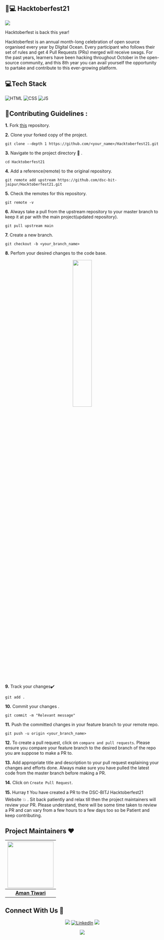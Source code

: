 ## 🏅💻 Hacktoberfest21
![](https://hacktoberfest.digitalocean.com/_nuxt/img/logo-hacktoberfest-full.f42e3b1.svg)

Hacktoberfest is back this year! 

Hacktoberfest is an annual month-long celebration of open source organised every year by DIgital Ocean. Every participant who follows their set of rules and get 4 Pull Requests (PRs) merged will receive swags. For the past years, learners have been hacking throughout October in the open-source community, and this 8th year you can avail yourself the opportunity to partake and contribute to this ever-growing platform.


## 💻Tech Stack
 
 
  
![HTML](https://img.shields.io/badge/html5%20-%23E34F26.svg?&style=for-the-badge&logo=html5&logoColor=white)
![CSS](https://img.shields.io/badge/css3%20-%231572B6.svg?&style=for-the-badge&logo=css3&logoColor=white)
![JS](https://img.shields.io/badge/javascript%20-%23323330.svg?&style=for-the-badge&logo=javascript&logoColor=%23F7DF1E)
  


## 📌Contributing Guidelines :
**1.**  Fork [this](https://github.com/dsc-bit-jaipur/Hacktoberfest21) repository.

**2.**  Clone your forked copy of the project.
```
git clone --depth 1 https://github.com/<your_name>/Hacktoberfest21.git
```
**3.** Navigate to the project directory :file_folder: .
```
cd Hacktoberfest21
```
**4.** Add a reference(remote) to the original repository.
```
git remote add upstream https://github.com/dsc-bit-jaipur/Hacktoberfest21.git
```
**5.** Check the remotes for this repository.
```
git remote -v
```
**6.** Always take a pull from the upstream repository to your master branch to keep it at par with the main project(updated repository).
```
git pull upstream main
```
**7.** Create a new branch.
```
git checkout -b <your_branch_name>
```
**8.** Perfom your desired changes to the code base.
<p align="center"><img width=35% src="https://media2.giphy.com/media/L1R1tvI9svkIWwpVYr/giphy.gif?cid=ecf05e47pzi2rpig0vc8pjusra8hiai1b91zgiywvbubu9vu&rid=giphy.gif"></p>

**9.** Track your changes:heavy_check_mark: 
```
git add . 
```
**10.** Commit your changes .
```
git commit -m "Relevant message"
```
**11.** Push the committed changes in your feature branch to your remote repo.
```
git push -u origin <your_branch_name>
```
**12.** To create a pull request, click on `compare and pull requests`. Please ensure you compare your feature branch to the desired branch of the repo you are suppose to make a PR to.

**13.** Add appropriate title and description to your pull request explaining your changes and efforts done. Always make sure you have pulled the latest code from the master branch before making a PR.

**14.** Click on `Create Pull Request`.

**15.** Hurray ❗ You have created a PR to the DSC-BITJ Hacktoberfest21 Website 💥 . Sit back patiently and relax till then the project maintainers will review your PR. Please understand, there will be some time taken to review a PR and can vary from a few hours to a few days too so be Patient and keep contributing.

## Project Maintainers  ❤️ 


|<a href="https://github.com/amantiwari1"><img src="https://avatars.githubusercontent.com/amantiwari1" width=150px height=150px /></a>                                      |
| :-----------------------------------------------------------------------------------------------------------------------------------------------------------------------------------------------------------------------------------------------------------------: |
|                                                                                      **[Aman Tiwari](https://www.linkedin.com/in/aman-tiwari1/)** 





## Connect With Us 🤝

<div align="center">

[<img src = "https://img.shields.io/badge/discord-%23E4405F.svg?&style=for-the-badge&logo=discord&logoColor=white">](https://discord.gg/jfM5Z7ratV)
<a  href="https://www.linkedin.com/company/dsc-bitmesra-jaipur" target="_blank"><img alt="LinkedIn" src="https://img.shields.io/badge/linkedin%20-%230077B5.svg?&style=for-the-badge&logo=linkedin&logoColor=white" /></a>
[<img src = "https://img.shields.io/badge/instagram-%23E4405F.svg?&style=for-the-badge&logo=instagram&logoColor=white">](https://www.instagram.com/gdsc_bitj)

</div>


<p align="center">
    <a href="https://gdsc.community.dev/birla-institute-of-technology-mesra-deoghar/"><img src="https://media-exp1.licdn.com/dms/image/C4E0BAQFsgxqnDm_VUw/company-logo_200_200/0/1629998510435?e=1641427200&v=beta&t=CKiGWlad11qaA7QNG1fqnNABohMLaAHHa_xtI_R_SyQ" /></a>
</p>

